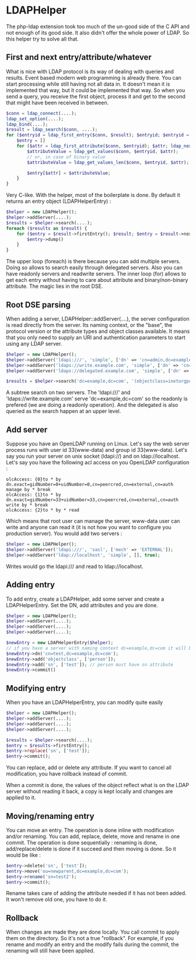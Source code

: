# LDAPHelper

The php-ldap extension took too much of the un-good side of the C API and not enough of its good side. It also didn't offer the whole power of LDAP. So this helper try to solve all that.


## First and next entry/attribute/whatever

What is nice with LDAP protocol is its way of dealing with queries and results. Event based modern web programming is already there. You can start processing while still having not all data in. It doesn't mean it is implemented that way, but it could be implemented that way. So when you send a query, you receive the first object, process it and get to the second that might have been received in between.

```php
$conn = ldap_connect(....);
ldap_set_option(....);
ldap_bind(....);
$result = ldap_search($conn, ....);
for ($entryid = ldap_first_entry($conn, $result); $entryid; $entryid = ldap_next_entry($conn, $entryid)) {
    $entry = []
    for ($attr = ldap_first_attribute($conn, $entryid); $attr; ldap_next_attribute($conn, $entryid)) {
        $attributeValue = ldap_get_values($conn, $entryid, $attr);
        // or, in case of binary value
        $attributeValue = ldap_get_values_len($conn, $entryid, $attr);

        $entry[$attr] = $attributeValue;
    }
}
```

Very C-like. With the helper, most of the boilerplate is done. By default it returns an entry object (LDAPHelperEntry) :

```php
$helper = new LDAPHelper();
$helper->addServer(....);
$results = $helper->search(....);
foreach ($results as $result) {
    for ($entry = $result->firstEntry(); $result; $entry = $result->nextEntry()) {
        $entry->dump()
    }
}
```
The upper loop (foreach) is there because you can add multiple servers. Doing so allows to search easily through delegated servers. Also you can have readonly servers and readwrite servers.
The inner loop (for) allows to get each entry without having to care about attribute and binary/non-binary attribute. The magic lies in the root DSE.

## Root DSE parsing

When adding a server, LDAPHelper::addServer(....), the server configuration is read directly from the server. Its naming context, or the "base", the protocol version or the attribute types and object classes available. It means that you only need to supply an URI and authentication parameters to start using any LDAP server.

```php
$helper = new LDAPHelper();
$helper->addServer('ldapi:///', 'simple', ['dn' => 'cn=admin,dc=example,dc=com', 'password' => 'secret'], true); // readonly server
$helper->addServer('ldaps://write.example.com', 'simple', ['dn' => 'cn=admin,dc=example,dc=com', 'password' => 'secret']); // readwrite server
$helper->addServer('ldaps://delegated.example.com', 'simple', ['dn' => 'cn=admin,dc=delegated,dc=example,dc=com', 'password' => 'secret']); // readwrite server

$results = $helper->search('dc=example,dc=com', '(objectclass=inetorgperson)', ['*'], 'sub');
```
A subtree search on two servers. The 'ldapi:///' and 'ldaps://write.example.com' serve 'dc=example,dc=com' so the readonly is prefered (we are doing a readonly operation). And the delegated is also queried as the search happen at an upper level.

## Add server

Suppose you have an OpenLDAP running on Linux. Let's say the web server process runs with user id 33(www-data) and group id 33(www-data). Let's say you run your server on unix socket (ldapi://) and on ldap://localhost. Let's say you have the following acl access on you OpenLDAP configuration :

```
olcAccess: {0}to * by dn.exact=gidNumber=0+uidNumber=0,cn=peercred,cn=external,cn=auth manage by * break
olcAccess: {1}to * by dn.exact=gidNumber=33+uidNumber=33,cn=peercred,cn=external,cn=auth write by * break
olcAccess: {2}to * by * read
```

Which means that root user can manage the server, www-data user can write and anyone can read it (it is not how you want to configure you production server). You would add two servers :

```php
$helper = new LDAPHelper();
$helper->addServer('ldapi:///', 'sasl', ['mech' => 'EXTERNAL']);
$helper->addServer('ldap://localhost', 'simple', [], true);
```

Writes would go the ldapi:/// and read to ldap://localhost.


## Adding entry
To add entry, create a LDAPHelper, add some server and create a LDAPHelperEntry. Set the DN, add attributes and you are done.

```php
$helper = new LDAPHelper();
$helper->addServer(....);
$helper->addServer(....);
$helper->addServer(....);

$newEntry = new LDAPHelperEntry($helper);
// if you have a server with naming context dc=example,dc=com it will be choosen
$newEntry->dn('cn=test,dc=example,dc=com');
$newEntry->add('objectclass', ['person']);
$newEntry->add('sn', ['test']); // person must have sn attribute
$newEntry->commit()
```

## Modifying entry
When you have an LDAPHelperEntry, you can modify quite easily

```php
$helper = new LDAPHelper();
$helper->addServer(....);
$helper->addServer(....);
$helper->addServer(....);

$results = $helper->search(....);
$entry = $results->firstEntry();
$entry->replace('sn', ['test']);
$entry->commit();
```

You can replace, add or delete any attribute. If you want to cancel all modification, you have rollback instead of commit.

When a commit is done, the values of the object reflect what is on the LDAP server without reading it back, a copy is kept locally and changes are applied to it.

## Moving/renaming entry

You can move an entry. The operation is done inline with modification and/or renaming. You can add, replace, delete, move and rename in one commit. The operation is done sequentially : renaming is done, add/replace/delete is done if it succeed and then moving is done. So it would be like :

```php
$entry->delete('sn', ['test']);
$entry->move('ou=newparent,dc=example,dc=com');
$entry->rename('sn=test2');
$entry->commit();
```

Rename takes care of adding the attribute needed if it has not been added. It won't remove old one, you have to do it.

## Rollback

When changes are made they are done locally. You call commit to apply them on the directory. So it's not a true "rollback". For example, if you rename and modify an entry and the modify fails during the commit, the renaming will still have been applied.